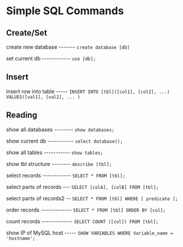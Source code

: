 # Simple SQL Commands 

## Create/Set
create new database ------- `create database [db]`

set current db ------------ `use [db];`

## Insert
insert row into table ----- `INSERT INTO [tbl]([col1], [col2], ...) VALUES([val1], [val2], ... )`

## Reading 
show all databases -------- `show databases;`

show current db ----------- `select database();`


show all tables ----------- `show tables;`

show tbl structure -------- `describe [tbl];`

select records ------------ `SELECT * FROM [tbl];`

select parts of records --- `SELECT [colA], [colB] FROM [tbl];`

select parts of records2 -- `SELECT * FROM [tbl] WHERE [ predicate ];`

order records ------------- `SELECT * FROM [tbl] ORDER BY [col];`

count records ------------- `SELECT COUNT ([col]) FROM [tbl];`


show IP of MySQL host ----- `SHOW VARIABLES WHERE Variable_name = 'hostname';`

